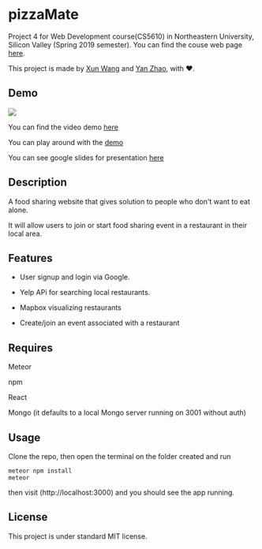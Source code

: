 # pizzaMate

Project 4 for Web Development course(CS5610) in Northeastern University, Silicon Valley (Spring 2019 semester). You can find the couse web page [here](http://johnguerra.co/classes/webDevelopment_spring_2019/ "CS-5610 Web Development Spring 2019").

This project is made by [Xun Wang](https://xw321.github.io/) and [Yan Zhao](https://yzhao430.github.io/), with :heart:.

## Demo

![](https://github.com/xw321/pizzaMate/blob/master/demo.png)

You can find the video demo [here](https://www.youtube.com/watch?v=chpMIP6mXZg&feature=youtu.be) 

You can play around with the [demo](https://pizzamate.herokuapp.com/)

You can see google slides for presentation [here](https://docs.google.com/presentation/d/1yFoyAzsKUo4VTTYOXizdb74unP6tbJOBRv0ttpENku4/edit#slide=id.g559317a0f8_0_47)

## Description

A food sharing website that gives solution to people who don't want to eat alone.

It will allow users to join or start food sharing event in a restaurant in their local area.

## Features

- User signup and login via Google.

* Yelp APi for searching local restaurants.

- Mapbox visualizing restaurants

* Create/join an event associated with a restaurant


## Requires

Meteor

npm

React

Mongo (it defaults to a local Mongo server running on 3001 without auth)

## Usage

Clone the repo, then open the terminal on the folder created and run

```
meteor npm install
meteor
```

then visit (http://localhost:3000) and you should see the app running.

## License

This project is under standard MIT license.
